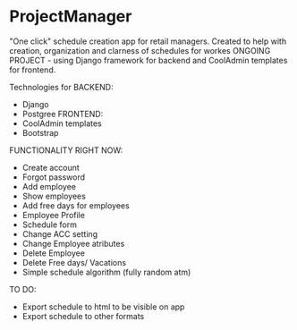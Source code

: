 # ProjectManager

"One click" schedule creation app for retail managers. Created to help with creation, organization and clarness of schedules for workes
ONGOING PROJECT - using Django framework for backend and CoolAdmin templates for frontend.

Technologies for BACKEND:
- Django
- Postgree
FRONTEND:
- CoolAdmin templates
- Bootstrap

FUNCTIONALITY RIGHT NOW:
- Create account
- Forgot password
- Add employee
- Show employees
- Add free days for employees
- Employee Profile
- Schedule form
- Change ACC setting
- Change Employee atributes
- Delete Employee
- Delete Free days/ Vacations
- Simple schedule algorithm  (fully random atm)

TO DO:

- Export schedule to html to be visible on app
- Export schedule to other formats
